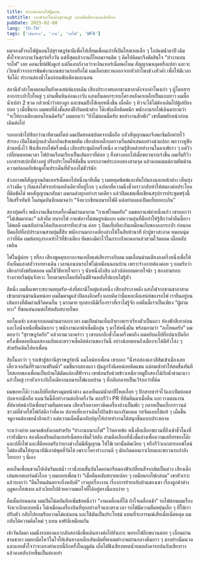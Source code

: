 ```yaml
---
title: ทำงานบนรถไฟตู้นอน
subtitle: จากหัวลำโพงถึงสุราษฎร์ กลางคืนที่ยาวและเช้าที่เบา
pubDate: 2025-02-08
lang: 'th-TH'
tags: ['เดินทาง', 'งาน', 'รถไฟ', 'WFA']
---
```


ผมจองตั๋วรถไฟตู้นอนไปสุราษฎร์ธานีเพื่อไปเยี่ยมเพื่อนเก่าที่เปิดโฮสเทลเล็ก ๆ ใกล้แม่น้ำตาปี เดิมตั้งใจจะลางานวันศุกร์ครึ่งวัน แต่ที่สุดแล้วงานก็ไหลมาจนติด ๆ คิดไปคิดมาจึงตัดสินใจ “ทำงานบนรถไฟ” เลย คอนเซ็ปต์ฟังดูเท่ แต่ก็แอบกังวลว่าจะอินเทอร์เน็ตพอไหม สัญญาณหลุดหรือเปล่า และจะเวียนหัวจากการพิมพ์งานบนขบวนรถหรือไม่ ผมเลือกขบวนออกจากหัวลำโพงช่วงหัวค่ำ เพื่อให้มีเวลาจัดโต๊ะ ทำงานสองชั่วโมงก่อนพับเตียงและนอน

สถานีหัวลำโพงตอนเย็นยังคงเสน่ห์แบบเดิม เสียงประกาศบอกชานชาลาดังจากลำโพงเก่า ๆ ผู้โดยสารลากกระเป๋าใบใหญ่ ๆ ผ่านพื้นหินอ่อนเงาวับ แสงเย็นตกกระทบโครงหลังคาเหล็กเป็นแถบยาว ผมซื้อน้ำเปล่า 2 ขวด กล้วยน้ำว้าสองลูก และขนมปังไส้เนยหนึ่งชิ้น เผื่อดึก ๆ หิวจะได้ไม่ต้องเดินไปตู้เสบียงบ่อย ๆ เมื่อขึ้นรถ ผมพบที่นั่งชั้นสองฝั่งริมหน้าต่าง โต๊ะพับเล็กติดพนัก พนักงานรถไฟเดินมาถามว่า “จะให้กางเตียงตอนไหนดีครับ” ผมตอบว่า “ยังไม่ตอนนี้ครับ ขอทำงานสักพัก” เขายิ้มพยักหน้าก่อนเดินต่อไป

รถออกช้าไปสิบกว่านาทีตามสไตล์ ผมเปิดฮอตสปอตจากมือถือ กลัวสัญญาณตกจึงพกซิมอีกค่ายไว้สำรอง เปิดโน้ตบุ๊กแล้วล็อกอินเข้าแชตทีม เสียงล้อเหล็กบดรางเริ่มสม่ำเสมออย่างน่าแปลก พอวางหูฟังด้านหนึ่งไว้ ฟังเสียงรถไฟครึ่งหนึ่ง เสียงประชุมอีกครึ่งหนึ่ง ความรู้สึกคล้ายทำงานในคาเฟ่ยาว ๆ แต่วิวเปลี่ยนตลอดเวลา ไฟบ้านเรือนเรียงเป็นเส้นยาวที่ค่อย ๆ ทิ้งห่างออกไปเมื่อขบวนรถเร่งขึ้น ผมเริ่มรีวิวเอกสารสเปกที่ค้างอยู่ ปรับประโยคให้ชัดขึ้น แทรกภาพประกอบสองสามจุด แล้วคอมเมนต์ถามทีมด้านความปลอดภัยข้อมูลในประเด็นที่ตัวเองไม่ชัวร์นัก

ช่วงบางพลีสัญญาณอินเทอร์เน็ตตกไปหนึ่งนาทีเต็ม ๆ ผมหยุดพิมพ์และหันไปมองนอกหน้าต่าง เห็นทุ่งกว้างมืด ๆ กับแสงไฟจากบ้านหลังเดียวที่อยู่ไกล ๆ แปลกที่ความนิ่งชั่วคราวกลับทำให้สมองต่อประโยคที่ติดขัดได้ พอสัญญาณกลับมา ผมกดส่งทุกอย่างรวดเดียว แล้วปิดแชตเพื่อเขียนสรุปการประชุมพรุ่งนี้ให้เสร็จทันที ในสมุดบันทึกผมจดว่า “จังหวะเขียนบนรถไฟดี แต่อย่าเผลอเปิดแท็บเยอะเกิน”

สองทุ่มครึ่ง พนักงานเข็นรถเครื่องดื่มผ่านมาถาม “กาแฟไหมครับ” ผมขอกาแฟดำหนึ่งแก้ว เขาบอกว่า “ไม่เข้มมากนะ” แล้วยิ้ม บนรถไฟ กาแฟอาจไม่สมบูรณ์แบบ แต่ความอุ่นที่มือทำให้รู้สึกว่าค่ำคืนนี้ยาวได้พอดี ผมสลับอ่านโค้ดกับเอกสารทีละส่วน ค่อย ๆ ปิดแท็บทีละอันเหมือนเก็บของลงกระเป๋า ก่อนกดปิดแล็ปท็อปประมาณสามทุ่มสี่สิบ พนักงานมากางเตียงล่างให้ในสิบห้านาที ผ้าปูขาวสะอาด หมอนนุ่มกว่าที่คิด ผมห้อยถุงรองเท้าไว้ที่ข้างเตียง ยัดของมีค่าไว้ในกระเป๋าคาดอกแล้วสวมไว้ตลอด เผื่อหลับเพลิน

ไฟในตู้ค่อย ๆ หรี่ลง เสียงพูดคุยเบาลงจนเหลือแต่เสียงรางกับลม ผมเลื่อนม่านเตียงลงครึ่งหนึ่งเพื่อให้ยังเห็นแสงสลัวจากทางเดิน เวลานอนบนรถไฟไม่เหมือนนอนบ้าน เพราะร่างกายต้องค่อย ๆ ยอมรับว่าเตียงกำลังขยับตลอด ผมใช้วิธีหายใจยาว ๆ นับหนึ่งถึงสิบ แล้วปล่อยลมหายใจช้า ๆ สองสามรอบ ร่างกายเริ่มคุ้นจังหวะ โยกตามรถโดยอัตโนมัติจนหลับไปแบบไม่รู้ตัว

ตีหนึ่ง ผมตื่นเพราะขบวนหยุดรับ–ส่งที่สถานีใหญ่แห่งหนึ่ง เสียงประกาศดัง แสงไฟจากชานชาลาสาดเข้ามาผ่านม่านนิดหน่อย ผมลืมตาดูแล้วปิดลงอีกครั้ง แอบคิดว่านี่แหละคือเสน่ห์ของรถไฟ เรายืนอยู่บนเส้นทางที่ตัดผ่านชีวิตคนอื่น ๆ มากมาย ทุกสถานีมีเรื่องราวที่เราไม่รู้จัก แต่คืนนี้เราเป็นเพียง “ผู้ผ่านทาง” ที่ขอแค่นอนต่อให้หลับสบายก็พอ

หกโมงเช้า แสงแรกลอดม่านมาบอกเวลา ผมเปิดม่านเห็นป่ายางพาราเรียงตัวเป็นแถว ท้องฟ้าสีเทาอ่อนและไอน้ำเหนือพื้นดินบาง ๆ พนักงานเอาผ้าเช็ดมืออุ่น ๆ มาให้หนึ่งผืน พร้อมถามว่า “ลงไหนครับ” ผมตอบว่า “สุราษฎร์ครับ” แล้วถามเวลาคร่าว ๆ เขาบอกอีกชั่วโมงครึ่งพอถึง ผมหยิบแล็ปท็อปมาเปิดอีกครั้งเพื่อตอบอีเมลสองฉบับและตรวจเช็คลิสต์งานของวันนี้ อย่างน้อยตอนถึงเมืองจะได้มีหัวโล่ง ๆ สำหรับเดินไปหาเพื่อน

สิบโมงกว่า ๆ รถเข้าสู่สถานีสุราษฎร์ธานี ผมไลน์หาเพื่อน เขาบอก “นั่งรถสองแถวสีส้มเข้าเมืองเลย เดี๋ยวเจอกันที่ร้านกาแฟริมน้ำ” ผมขึ้นรถสองแถว ฝุ่นลูกรังนิดหน่อยติดแขน แต่ลมเช้าทำให้สดชื่นทันที โฮสเทลของเพื่อนเป็นบ้านไม้ดัดแปลงสีฟ้าจาง เขาต้อนรับด้วยข้าวเหนียวหมูปิ้งสองไม้กับน้ำชามะนาวแก้วใหญ่ เราหัวเราะกับไอเดียงานบนรถไฟแบบบ้าน ๆ ที่กลับกลายเป็นเวิร์กกว่าที่คิด

ผมขอหาโต๊ะวางแล็ปท็อปตรงมุมหน้าต่าง มองเห็นแม่น้ำตาปีไหลเอื่อย ๆ ปักสายชาร์จไว้และเปิดฮอตสปอตจากมือถือ แผนวันนี้คือทำงานต่ออีกครึ่งวัน ตอบรีวิว PR ที่ทีมคืนมาเมื่อคืน และวางแผนงานสัปดาห์หน้ากับเพื่อนร่วมทีมสองคน เสียงเรือหางยาวติดเครื่องบ้างเป็นพัก ๆ กลายเป็นแบ็กกราวนด์ซาวด์ที่ช่วยให้โฟกัสดีกว่าที่คาด ปลายเที่ยงเราเดินไปกินข้าวแกงริมถนน รสจัดแบบใต้แท้ ๆ เผ็ดขึ้นจมูกจนต้องขอน้ำอีกแก้ว แต่ความเผ็ดนั้นกลับปลุกให้บ่ายทำงานได้สนุกขึ้นแบบประหลาด

ระหว่างบ่าย ผมจดข้อสังเกตสำหรับ “ทำงานบนรถไฟ” ไว้หลายข้อ หนึ่งคือเลือกขบวนที่ถึงเช้าชั่วโมงที่เรายังมีแรง สองคือเตรียมอินเทอร์เน็ตสองซิมไว้สลับ สามคือเลือกที่นั่งชั้นล่างเพื่อความเสถียรของโต๊ะและปลั๊กไฟ และสี่คือยอมรับว่าบางช่วงไม่มีสัญญาณ ให้ใช้เวลานั้นคิดเงียบ ๆ หรือรีวิวเอกสารออฟไลน์ ไม่ต้องฝืนให้ทุกนาทีมีเอาต์พุตที่วัดได้ เพราะโครงร่างงานดี ๆ มักเกิดตอนเราเงียบและขบวนรถกำลังโยกเบา ๆ นี่เอง

ตกเย็นเพื่อนชวนไปเดินริมแม่น้ำ เรานั่งบนขั้นบันไดคอนกรีตมองฟ้าเปลี่ยนสีจากส้มเป็นม่วง เสียงเด็กเล่นสเกตบอร์ดดังไกล ๆ ผมบอกเพื่อนว่า “เมื่อคืนหลับสบายแปลก ๆ เหมือนรถไฟกล่อม” เขาหัวเราะแล้วบอกว่า “คืนไหนฝนตกจะยิ่งหลับดี” เราคุยเรื่องงาน เรื่องการย้ายกลับบ้านของเขา เรื่องลูกค้าต่างฤดูของโฮสเทล แล้วเงียบไปด้วยความพอใจที่ได้อยู่ตรงนี้แบบง่าย ๆ

คืนนั้นก่อนนอน ผมเปิดโน้ตบันทึกเพิ่มข้อหนึ่งว่า “งานเคลื่อนที่ได้ ถ้าใจเคลื่อนช้า” รถไฟสอนผมเรื่องจังหวะอีกแบบหนึ่ง ไม่เหมือนเครื่องบินที่ทุกอย่างเร็วและตรงเวลา รถไฟมีความยืดหยุ่นเล็ก ๆ ที่ให้เราปรับตัว กลับไปยอมรับความไม่แน่นอน และใช้มันเป็นประโยชน์ แทนที่จะอารมณ์เสียเมื่อเน็ตหลุด ผมกลับได้ความคิดใหม่ ๆ แทน แฟร์ดีเหมือนกัน

เช้าวันถัดมา ผมนั่งรถสองแถวกลับสถานีเพื่อเดินทางต่อไปยังเกาะ พอรถไฟอีกขบวนค่อย ๆ เลื่อนผ่านชานชาลา ผมยกมือไหว้ในใจให้เส้นทางเหล็กเส้นเดิมที่พาผมทำงานผ่านกลางคืนยาว ๆ มาอย่างนิ่มนวล และแอบตั้งใจว่าจะลองทำแบบนี้อีกครั้งในฤดูฝน เผื่อได้ฟังเสียงหยดน้ำบนหลังคารถปนกับเสียงราง แล้วคงหลับง่ายขึ้นเป็นสองเท่า


